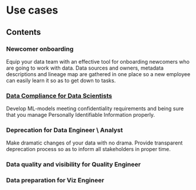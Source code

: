 # Use cases
## Contents
### Newcomer onboarding 
Equip your data team with an effective tool for onboarding newcomers who are going to work with data. Data sources and owners, metadata descriptions and lineage map are gathered in one place so a new employee can easily learn it so as to get down to tasks. 
### [Data Compliance for Data Scientists](Data_Compliance_DS.md) 
Develop ML-models meeting confidentiality requirements and being sure that you manage Personally Identifiable Information properly.
### Deprecation for Data Engineer \ Analyst 
Make dramatic changes of your data with no drama. Provide transparent deprecation process so as to inform all stakeholders in proper time.
### Data quality and visibility for Quality Engineer 
### Data preparation for Viz Engineer

